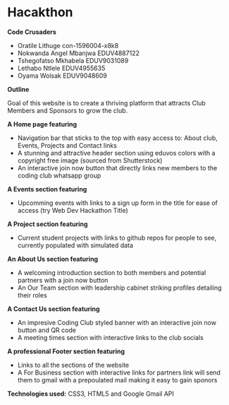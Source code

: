 # Hacakthon

**Code Crusaders**
- Oratile Lithuge  con-1596004-x8k8
- Nokwanda Angel Mbanjwa	EDUV4887122
- Tshegofatso Mkhabela  EDUV9031089
- Lethabo Ntlele  EDUV4955635
- Oyama Wolsak  EDUV9048609

**Outline**

Goal of this website is to create a thriving platform that attracts Club Members and Sponsors to grow the club.

**A Home page featuring**
- Navigation bar that sticks to the top with easy access to:
	About club, Events, Projects and Contact links
- A stunning and attractive header section using eduvos colors with a copyright free image 
	(sourced from Shutterstock)
- An interactive join now button that directly links new members to the coding club whatsapp group

**A Events section featuring**
- Upcomming events with links to a sign up form in the title for ease of access
	(try Web Dev Hackathon Title)

**A Project section featuring**
- Current student projects with links to github repos for people to see,
	currently populated with simulated data

**An About Us section featuring**
- A welcoming introduction section to both members and potential partners with a join now button
- An Our Team section with leadership cabinet striking profiles detailing their roles

**A Contact Us section featuring**
- An impresive Coding Club styled banner with an interactive join now button and QR code
- A meeting times section with interactive links to the club socials

**A professional Footer section featuring**
- Links to all the sections of the website
- A For Business section with interactive links for partners 
	link will send them to gmail with a prepoulated mail making it easy to gain sponors

**Technologies used:**
CSS3, HTML5 and Google Gmail API
